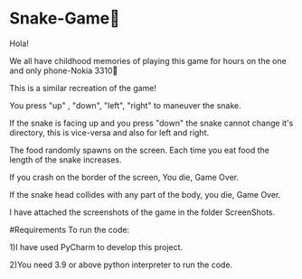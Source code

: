 # Snake-Game🐍

Hola! 

We all have childhood memories of playing this game for hours on the one and only phone-Nokia 3310📱

This is a similar recreation of the game!

You press "up" , "down", "left", "right" to maneuver the snake.

If the snake is facing up and you press "down" the snake cannot change it's directory, this is vice-versa and also for left and right.

The food randomly spawns on the screen.
Each time you eat food the length of the snake increases.

If you crash on the border of the screen, You die, Game Over.

If the snake head collides with any part of the body, you die, Game Over.

I have attached the screenshots of the game in the folder ScreenShots.


#Requirements To run the code:

1)I have used PyCharm to develop this project.

2)You need 3.9 or above python interpreter to run the code.
